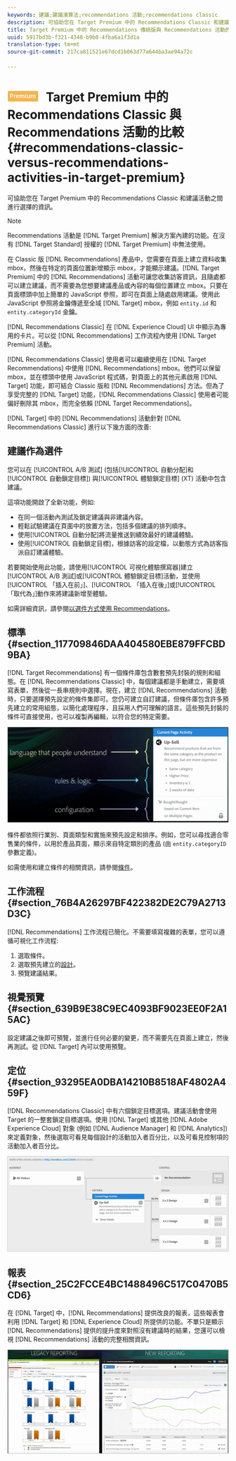 ```yaml
---
keywords: 建議;建議演算法;recommendations 活動;recommendations classic
description: 可協助您在 Target Premium 中的 Recommendations Classic 和建議活動之間進行選擇的資訊。
title: Target Premium 中的 Recommendations 傳統版與 Recommendations 活動的比較
uuid: 5917bd3b-f321-4348-b9b0-4fba6a1f3d1a
translation-type: tm+mt
source-git-commit: 217ca811521e67dcd1b063d77a644ba3ae94a72c

---
```



# ![PREMIUM](/help/assets/premium.png) Target Premium 中的 Recommendations Classic 與 Recommendations 活動的比較{#recommendations-classic-versus-recommendations-activities-in-target-premium}

可協助您在 Target Premium 中的 Recommendations Classic 和建議活動之間進行選擇的資訊。

>[!NOTE]
>
>Recommendations 活動是 [!DNL Target Premium] 解決方案內建的功能。在沒有 [!DNL Target Standard] 授權的 [!DNL Target Premium] 中無法使用。

在 Classic 版 [!DNL Recommendations] 產品中，您需要在頁面上建立資料收集 mbox，然後在特定的頁面位置新增顯示 mbox，才能顯示建議。[!DNL Target Premium] 中的 [!DNL Recommendations] 活動可讓您收集訪客資訊，且隨處都可以建立建議，而不需要為您想要建議產品或內容的每個位置建立 mbox。只要在頁面標頭中加上簡單的 JavaScript 參照，即可在頁面上隨處啟用建議。使用此 JavaScript 參照將金鑰傳遞至全域 [!DNL Target] mbox，例如 `entity.id` 和 `entity.categoryId` 金鑰。

[!DNL Recommendations Classic] 在 [!DNL Experience Cloud] UI 中顯示為專用的卡片。可以從 [!DNL Recommendations] 工作流程內使用 [!DNL Target Premium] 活動。

[!DNL Recommendations Classic] 使用者可以繼續使用在 [!DNL Target Recommendations] 中使用 [!DNL Recommendations] mbox。他們可以保留 mbox，並在標頭中使用 JavaScript 程式碼，對頁面上的其他元素啟用 [!DNL Target] 功能，即可結合 Classic 版和 [!DNL Recommendations] 方法。但為了享受完整的 [!DNL Target] 功能，[!DNL Recommendations Classic] 使用者可能偏好刪除其 mbox，而完全依賴 [!DNL Target Recommendations]。

[!DNL Target] 中的 [!DNL Recommendations] 活動針對 [!DNL Recommendations Classic] 進行以下幾方面的改善:

## 建議作為選件

您可以在 [!UICONTROL A/B 測試] (包括[!UICONTROL 自動分配]和[!UICONTROL 自動鎖定目標]) 與[!UICONTROL 體驗鎖定目標] (XT) 活動中包含建議。

這項功能開啟了全新功能，例如:

* 在同一個活動內測試及鎖定建議與非建議內容。
* 輕鬆試驗建議在頁面中的放置方法，包括多個建議的排列順序。
* 使用[!UICONTROL 自動分配]將流量推送到績效最好的建議體驗。
* 使用[!UICONTROL 自動鎖定目標]，根據訪客的設定檔，以動態方式為訪客指派自訂建議體驗。

若要開始使用此功能，請使用[!UICONTROL 可視化體驗撰寫器]建立 [!UICONTROL A/B 測試]或[!UICONTROL 體驗鎖定目標]活動，並使用[!UICONTROL 「插入在前」]、[!UICONTROL 「插入在後」]或[!UICONTROL 「取代為」]動作來將建議新增至體驗。

如需詳細資訊，請參閱[以選件方式使用 Recommendations](/help/c-recommendations/recommendations-as-an-offer.md)。

## 標準 {#section_117709846DAA404580EBE879FFCBD9BA}

[!DNL Target Recommendations] 有一個條件庫包含數套預先封裝的規則和組態。在 [!DNL Recommendations Classic] 中，每個建議都是手動建立，需要填寫表單，然後從一長串規則中選擇。現在，建立 [!DNL Recommendations] 活動時，只要選擇預先設定的條件集即可。您仍可建立自訂建議，但條件庫包含許多預先建立的常用組態，以簡化處理程序，且採用人們可理解的語言。這些預先封裝的條件可直接使用，也可以複製再編輯，以符合您的特定需要。

![](assets/overview_criteria.png)

條件都依照行業別、頁面類型和實施來預先設定和排序。例如，您可以尋找適合零售業的條件，以用於產品頁面，顯示來自特定類別的產品 (由 `entity.categoryID` 參數定義)。

如需使用和建立條件的相關資訊，請參閱[條件](../../c-recommendations/c-algorithms/algorithms.md#concept_4BD01DC437F543C0A13621C93A302750)。

## 工作流程 {#section_76B4A26297BF422382DE2C79A2713D3C}

[!DNL Recommendations] 工作流程已簡化。不需要填寫複雜的表單，您可以遵循可視化工作流程:

1. 選取條件。
1. 選取預先建立的[設計](../../c-recommendations/c-design-overview/create-design.md#task_CC5BD28C364742218C1ACAF0D45E0E14)。
1. 預覽建議結果。

## 視覺預覽 {#section_639B9E38C9EC4093BF9023EE0F2A15AC}

設定建議之後即可預覽，並進行任何必要的變更，而不需要先在頁面上建立，然後再測試。從 [!DNL Target] 內可以使用預覽。

## 定位 {#section_93295EA0DBA14210B8518AF4802A459F}

[!DNL Recommendations Classic] 中有六個鎖定目標選項。建議活動會使用 Target 的一整套鎖定目標選項。使用 [!DNL Target] 或其他 [!DNL Adobe Experience Cloud] 對象 (例如 [!DNL Audience Manager] 和 [!DNL Analytics]) 來定義對象，然後選取可看見每個設計的活動加入者百分比，以及可看見控制項的活動加入者百分比。

![](assets/overview_targeting.png)

## 報表 {#section_25C2FCCE4BC1488496C517C0470B5CD6}

在 [!DNL Target] 中，[!DNL Recommendations] 提供改良的報表，這些報表會利用 [!DNL Target] 和 [!DNL Experience Cloud] 所提供的功能。不單只是顯示 [!DNL Recommendations] 提供的提升度來對照沒有建議時的結果，您還可以檢視 [!DNL Recommendations] 活動的完整相關資訊。

![](assets/overview_report.png)

